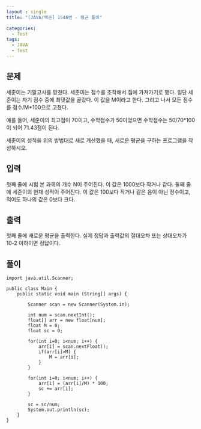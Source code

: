 ```yaml
---
layout : single
title: "[JAVA/백준] 1546번 - 평균 풀이"

categories:
  - Test
tags:
  - JAVA
  - Test
---
```



## 문제

세준이는 기말고사를 망쳤다. 세준이는 점수를 조작해서 집에 가져가기로 했다. 일단 세준이는 자기 점수 중에 최댓값을 골랐다. 이 값을 M이라고 한다. 그리고 나서 모든 점수를 점수/M*100으로 고쳤다.

예를 들어, 세준이의 최고점이 70이고, 수학점수가 50이었으면 수학점수는 50/70*100이 되어 71.43점이 된다.

세준이의 성적을 위의 방법대로 새로 계산했을 때, 새로운 평균을 구하는 프로그램을 작성하시오.

## 입력

첫째 줄에 시험 본 과목의 개수 N이 주어진다. 이 값은 1000보다 작거나 같다. 둘째 줄에 세준이의 현재 성적이 주어진다. 이 값은 100보다 작거나 같은 음이 아닌 정수이고, 적어도 하나의 값은 0보다 크다.

## 출력

첫째 줄에 새로운 평균을 출력한다. 실제 정답과 출력값의 절대오차 또는 상대오차가 10-2  이하이면 정답이다.

## 풀이

~~~
import java.util.Scanner;

public class Main {
	public static void main (String[] args) {
		
		Scanner scan = new Scanner(System.in);
		
		int num = scan.nextInt();
		float[] arr = new float[num];
		float M = 0;
		float sc = 0;
		
		for(int i=0; i<num; i++) {
			arr[i] = scan.nextFloat();
			if(arr[i]>M) {
				M = arr[i];
			}
		}
		
		for(int i=0; i<num; i++) {
			arr[i] = (arr[i]/M) * 100;
			sc += arr[i];
		}
		
		sc = sc/num;
		System.out.println(sc);
	}
}
~~~
